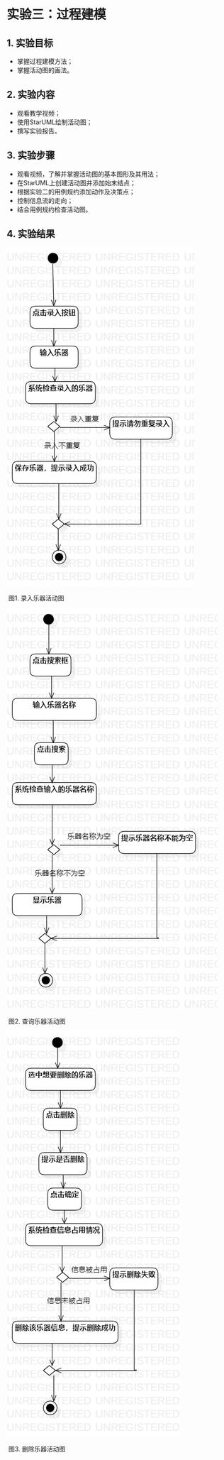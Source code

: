 # 实验三：过程建模

## 1. 实验目标

- 掌握过程建模方法；
- 掌握活动图的画法。

## 2. 实验内容

- 观看教学视频；
- 使用StarUML绘制活动图；
- 撰写实验报告。

## 3. 实验步骤

- 观看视频，了解并掌握活动图的基本图形及其用法；
- 在StarUML上创建活动图并添加始末结点；
- 根据实验二的用例规约添加动作及决策点；
- 控制信息流的走向；
- 结合用例规约检查活动图。

## 4. 实验结果

![录入乐器活动图](./lab3_录入乐器活动图.jpg)

​									图1. 录入乐器活动图

![查询乐器活动图](./lab3_查询乐器活动图.jpg)

​									图2. 查询乐器活动图

![删除乐器活动图](./lab3_删除乐器活动图.jpg)

​									图3. 删除乐器活动图
